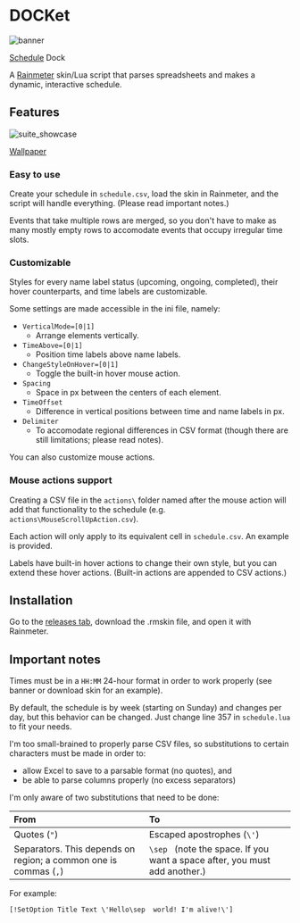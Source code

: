 # DOCKet

![banner](https://user-images.githubusercontent.com/27886422/159879078-210da2cc-d449-4fba-bd2e-e45bf6564bce.png)

[Schedule](https://www.merriam-webster.com/thesaurus/docket) Dock

A [Rainmeter](https://www.rainmeter.net/) skin/Lua script that parses spreadsheets and makes a dynamic, interactive schedule.

## Features

![suite_showcase](https://user-images.githubusercontent.com/27886422/159912205-dd269250-f1c4-47ee-b858-f598084b8074.gif)

[Wallpaper](https://www.deviantart.com/aaronolive/art/Firewatch-Mods-619259473)

### Easy to use

Create your schedule in `schedule.csv`, load the skin in Rainmeter, and the script will handle everything. (Please read important notes.)

Events that take multiple rows are merged, so you don't have to make as many mostly empty rows to accomodate events that occupy irregular time slots.

### Customizable

Styles for every name label status (upcoming, ongoing, completed), their hover counterparts, and time labels are customizable.

Some settings are made accessible in the ini file, namely:

- `VerticalMode=[0|1]`
  - Arrange elements vertically.
- `TimeAbove=[0|1]`
  - Position time labels above name labels.
- `ChangeStyleOnHover=[0|1]`
  - Toggle the built-in hover mouse action.
- `Spacing`
  - Space in px between the centers of each element.
- `TimeOffset`
  - Difference in vertical positions between time and name labels in px.
- `Delimiter`
  - To accomodate regional differences in CSV format (though there are still limitations; please read notes).

You can also customize mouse actions.

### Mouse actions support

Creating a CSV file in the `actions\` folder named after the mouse action will add that functionality to the schedule (e.g. `actions\MouseScrollUpAction.csv`).

Each action will only apply to its equivalent cell in `schedule.csv`. An example is provided.

Labels have built-in hover actions to change their own style, but you can extend these hover actions. (Built-in actions are appended to CSV actions.)

## Installation

Go to the [releases tab](https://github.com/ChuseCubr/RM-Docket/releases), download the .rmskin file, and open it with Rainmeter.

## Important notes

Times must be in a `HH:MM` 24-hour format in order to work properly (see banner or download skin for an example).

By default, the schedule is by week (starting on Sunday) and changes per day, but this behavior can be changed. Just change line 357 in `schedule.lua` to fit your needs.

I'm too small-brained to properly parse CSV files, so substitutions to certain characters must be made in order to:

- allow Excel to save to a parsable format (no quotes), and
- be able to parse columns properly (no excess separators)

I'm only aware of two substitutions that need to be done:

| From | To |
|:--|:--|
| Quotes (`"`) | Escaped apostrophes (`\'`) |
| Separators. This depends on region; a common one is commas (`,`) | `\sep ` (note the space. If you want a space after, you must add another.) |

For example:

```
[!SetOption Title Text \'Hello\sep  world! I'm alive!\']
```
